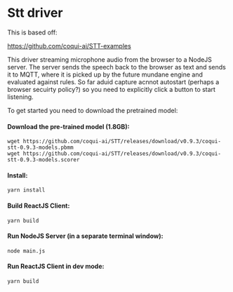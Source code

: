 # Stt driver

This is based off:

https://github.com/coqui-ai/STT-examples

This driver streaming microphone audio from the browser to a NodeJS server.  The server sends the speech back to the browser as text
and sends it to MQTT, where it is picked up by the future mundane engine and evaluated against rules.  So far aduid capture acnnot autostart
(perhaps a browser secuirty policy?) so you need to explicitly click a button to start listening.

To get started you need to download the pretrained model:

#### Download the pre-trained model (1.8GB):

```
wget https://github.com/coqui-ai/STT/releases/download/v0.9.3/coqui-stt-0.9.3-models.pbmm
wget https://github.com/coqui-ai/STT/releases/download/v0.9.3/coqui-stt-0.9.3-models.scorer
```

#### Install:

```
yarn install
```

#### Build ReactJS Client:

```
yarn build
```
#### Run NodeJS Server (in a separate terminal window):

```
node main.js
```

#### Run ReactJS Client in dev mode:

```
yarn build
```